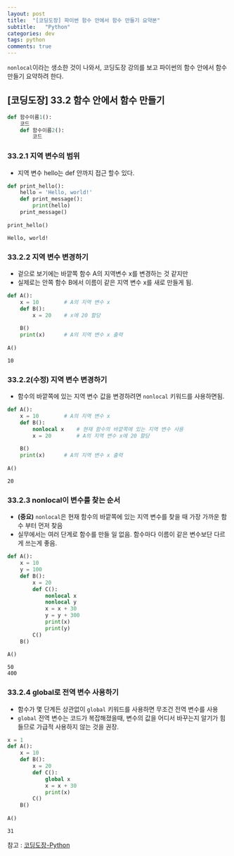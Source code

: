 ```yaml
---
layout: post
title:  "[코딩도장] 파이썬 함수 안에서 함수 만들기 요약본"
subtitle:   "Python"
categories: dev
tags: python
comments: true
---
```


```nonlocal```이라는 생소한 것이 나와서, 코딩도장 강의를 보고 파이썬의 함수 안에서 함수 만들기 요약하려 한다.



## [코딩도장] 33.2 함수 안에서 함수 만들기


```python
def 함수이름1():
    코드
    def 함수이름2():
        코드
```

### 33.2.1  지역 변수의 범위

- 지역 변수 hello는 def 안까지 접근 할수 있다.


```python
def print_hello():
    hello = 'Hello, world!'
    def print_message():
        print(hello)
    print_message() 
 
print_hello()
```

    Hello, world!
    

### 33.2.2  지역 변수 변경하기

- 겉으로 보기에는 바깥쪽 함수 A의 지역변수 x를 변경하는 것 같지만
- 실제로는 안쪽 함수 B에서 이름이 같은 지역 변수 x를 새로 만들게 됨.


```python
def A():
    x = 10        # A의 지역 변수 x
    def B():
        x = 20    # x에 20 할당
 
    B()
    print(x)      # A의 지역 변수 x 출력
 
A()
```

    10
    

### 33.2.2(수정)  지역 변수 변경하기

- 함수의 바깥쪽에 있는 지역 변수 값을 변경하려면 ```nonlocal``` 키워드를 사용하면됨.


```python
def A():
    x = 10        # A의 지역 변수 x
    def B():
        nonlocal x    # 현재 함수의 바깥쪽에 있는 지역 변수 사용
        x = 20        # A의 지역 변수 x에 20 할당
 
    B()
    print(x)      # A의 지역 변수 x 출력
 
A()
```

    20
    

### 33.2.3  nonlocal이 변수를 찾는 순서

- **(중요)** ```nonlocal```은 현재 함수의 바깥쪽에 있는 지역 변수를 찾을 때 가장 가까운 함수 부터 먼저 찾음
- 실무에서는 여러 단계로 함수를 만들 일 없음. 함수마다 이름이 같은 변수보단 다르게 쓰는게 좋음.


```python
def A():
    x = 10
    y = 100
    def B():
        x = 20
        def C():
            nonlocal x
            nonlocal y
            x = x + 30
            y = y + 300
            print(x)
            print(y)
        C()
    B()
 
A()
```

    50
    400
    

### 33.2.4  global로 전역 변수 사용하기

- 함수가 몇 단계든 상관없이  ```global``` 키워드를 사용하면 무조건 전역 변수를 사용
- ```global``` 전역 변수는 코드가 복잡해졌을때, 변수의 값을 어디서 바꾸는지 알기가 힘들므로 가급적 사용하지 않는 것을 권장.


```python
x = 1
def A():
    x = 10
    def B():
        x = 20
        def C():
            global x
            x = x + 30
            print(x)
        C()
    B()
 
A()
```

    31
    



참고 : [코딩도장-Python](https://dojang.io/mod/page/view.php?id=2365)

